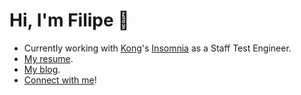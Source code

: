 # Hi, I'm Filipe 👋

- Currently working with [Kong](https://konghq.com)'s [Insomnia](https://github.com/Kong/insomnia) as a Staff Test Engineer. 
- [My resume](https://filfreire.com/cv.pdf).
- [My blog](https://filfreire.com). 
- [Connect with me](https://filfreire.com/connect/)!


